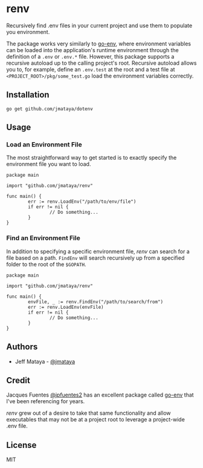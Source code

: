 # renv

Recursively find .env files in your current project and use them to populate
you environment.

The package works very similarly to [go-env](https://github.com/jpfuentes2/go-env),
where environment variables can be loaded into the application's runtime
environment through the definition of a `.env` or `.env.*` file. However, this
package supports a recursive autoload up to the calling project's root.
Recursive autoload allows you to, for example, define an `.env.test` at the
root and a test file at `<PROJECT_ROOT>/pkg/some_test.go` load the environment
variables correctly.

## Installation

`go get github.com/jmataya/dotenv`

## Usage

### Load an Environment File

The most straightforward way to get started is to exactly specify the
environment file you want to load.

```golang
package main

import "github.com/jmataya/renv"

func main() {
        err := renv.LoadEnv("/path/to/env/file")
        if err != nil {
                // Do something...
        }
}
```

### Find an Environment File

In addition to specifying a specific environment file, _renv_ can search for a
file based on a path. `FindEnv` will search recursively up from a specified
folder to the root of the `$GOPATH`.

```golang
package main

import "github.com/jmataya/renv"

func main() {
        envFile, _ := renv.FindEnv("/path/to/search/from")
        err := renv.LoadEnv(envFile)
        if err != nil {
                // Do something...
        }
}
```

## Authors

* Jeff Mataya - [@jmataya](https://github.com/jmataya)

## Credit

Jacques Fuentes [@jpfuentes2](https://github.com/jpfuentes2) has an excellent
package called [go-env](https://github.com/jpfuentes2/go-env) that I've been
referencing for years.

_renv_ grew out of a desire to take that same functionality and allow
executables that may not be at a project root to leverage a project-wide .env
file.

## License

MIT
